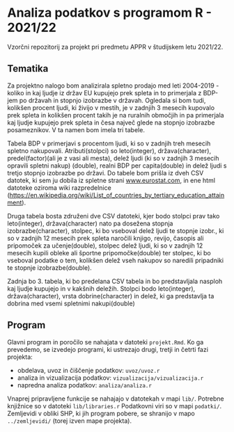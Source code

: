 # Analiza podatkov s programom R - 2021/22

Vzorčni repozitorij za projekt pri predmetu APPR v študijskem letu 2021/22. 

## Tematika
Za projektno nalogo bom analizirala spletno prodajo med leti 2004-2019 - koliko in kaj ljudje iz držav EU kupujejo prek spleta in to primerjala z BDP-jem po državah in stopnjo izobrazbe v državah. Ogledala si bom tudi, kolikšen procent ljudi, ki živijo v mestih, je v zadnjih 3 mesecih kupovalo prek spleta in kolikšen procent takih je na ruralnih območjih in pa primerjala kaj ljudje kupujejo prek spleta in česa največ glede na stopnjo izobrazbe posameznikov.
V ta namen bom imela tri tabele.

Tabela BDP v primerjavi s procentom ljudi, ki so v zadnjih treh mesecih spletno nakupovali. Atributi(stolpci) so leto(integer), država(character), predel(factor)(ali je z vasi ali mesta), delež ljudi (ki so v zadnjih 3 mesecih opravili spletni nakup) (double), realni BDP per capita(double) in delež ljudi s tretjo stopnjo izobrazbe po državi. Do tabele bom prišla iz dveh CSV datotek, ki sem ju dobila iz spletne strani www.eurostat.com, in ene html datoteke oziroma wiki razpredelnice (https://en.wikipedia.org/wiki/List_of_countries_by_tertiary_education_attainment).

Druga tabela bosta združeni dve CSV datoteki, kjer bodo stolpci prav tako leto(integer), država(character) nato pa dosežena stopnja izobrazbe(character), stolpec, ki bo vseboval delež ljudi te stopnje izobr., ki so v zadnjih 12 mesecih prek spleta naročili knjigo, revijo, časopis ali pripomoček za učenje(double), stolpec delež ljudi, ki so v zadnjih 12 mesecih kupili obleke ali športne pripomočke(double) ter stolpec, ki bo vseboval podatke o tem, kolikšen delež vseh nakupov so naredili pripadniki te stopnje izobrazbe(double).

Zadnja bo 3. tabela, ki bo predelana CSV tabela in bo predstavljala nasploh kaj ljudje kupujejo in v kakšnih deležih. Stolpci bodo leto(integer), država(character), vrsta dobrine(character) in delež, ki ga predstavlja ta dobrina med vsemi spletnimi nakupi(double)

## Program

Glavni program in poročilo se nahajata v datoteki `projekt.Rmd`.
Ko ga prevedemo, se izvedejo programi, ki ustrezajo drugi, tretji in četrti fazi projekta:

* obdelava, uvoz in čiščenje podatkov: `uvoz/uvoz.r`
* analiza in vizualizacija podatkov: `vizualizacija/vizualizacija.r`
* napredna analiza podatkov: `analiza/analiza.r`

Vnaprej pripravljene funkcije se nahajajo v datotekah v mapi `lib/`.
Potrebne knjižnice so v datoteki `lib/libraries.r`
Podatkovni viri so v mapi `podatki/`.
Zemljevidi v obliki SHP, ki jih program pobere,
se shranijo v mapo `../zemljevidi/` (torej izven mape projekta).
